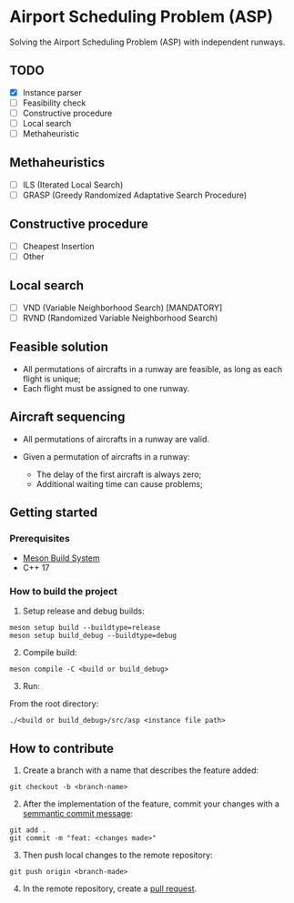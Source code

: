 # Airport Scheduling Problem (ASP)

Solving the Airport Scheduling Problem (ASP) with independent runways.

## TODO

- [x] Instance parser
- [ ] Feasibility check
- [ ] Constructive procedure
- [ ] Local search
- [ ] Methaheuristic

## Methaheuristics

- [ ] ILS (Iterated Local Search)
- [ ] GRASP (Greedy Randomized Adaptative Search Procedure)

## Constructive procedure

- [ ] Cheapest Insertion
- [ ] Other

## Local search

- [ ] VND (Variable Neighborhood Search) [MANDATORY]
- [ ] RVND (Randomized Variable Neighborhood Search)

## Feasible solution

- All permutations of aircrafts in a runway are feasible, as long as each flight is unique;
- Each flight must be assigned to one runway.

## Aircraft sequencing

- All permutations of aircrafts in a runway are valid.
- Given a permutation of aircrafts in a runway:

    - The delay of the first aircraft is always zero;
    - Additional waiting time can cause problems;

## Getting started

### Prerequisites

- [Meson Build System](https://mesonbuild.com/)
- C++ 17

### How to build the project

1. Setup release and debug builds:

```
meson setup build --buildtype=release
meson setup build_debug --buildtype=debug
```

2. Compile build:

```
meson compile -C <build or build_debug>
```

3. Run:

From the root directory:

```
./<build or build_debug>/src/asp <instance file path>
```

## How to contribute

1. Create a branch with a name that describes the feature added:

```git checkout -b <branch-name>```

2. After the implementation of the feature, commit your changes with a [semmantic commit message](https://www.conventionalcommits.org/en/v1.0.0/):

```
git add .
git commit -m "feat: <changes made>"
```

3. Then push local changes to the remote repository:

```
git push origin <branch-made>
```

4. In the remote repository, create a [pull request](https://docs.github.com/en/pull-requests/collaborating-with-pull-requests/proposing-changes-to-your-work-with-pull-requests/about-pull-requests).
